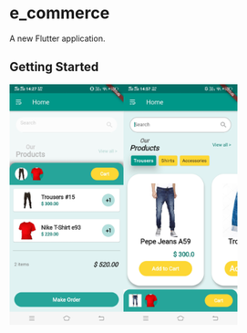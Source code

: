 # e_commerce

A new Flutter application.

## Getting Started

<div style="display:flex; align-items:center">
<img src="https://github.com/Divijcode/ecommerce_ui/blob/master/Screenshot_20201128_142732.jpg" width="200">
  
  
  
<img src="https://github.com/Divijcode/ecommerce_ui/blob/master/Screenshot_20201128_145709.jpg" width="200">

  </div>
  
